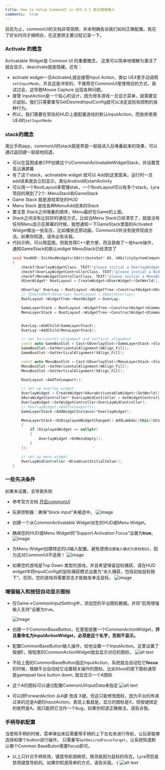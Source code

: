 ```yaml
---
title: How to Setup CommonUI in UE5.4.2 结合增强输入
comments:  true
---
```


目前为止，commonUI的文档非常简陋，并未明确告诉我们如何正确配置。我花了好长时间才搞明白，在这里把主要过程记录一下。
 

### Activate 的概念
Activatable Widget是 Common UI 的重要概念。 这里可以简单地理解为激活了就会显示，deactivate就是隐藏。还有：

  - activate widget一旦Activated,就会接管Input Action，类似 UE4里手动调用`setInputMode`，并且这是冲突的，不推荐在CommonUI里使用旧的方式，我试过会，这导致Mouse Capture 出现各种问题。
  - 接管 inputAction是一个贴心的设计，因为很多游戏一旦显示菜单，就需要显示鼠标。我们只需要重写GetDesiredInputConfig就可以决定鼠标和控制的各种行为。
  - 所以，我们需要在常驻的HUD上面配置游戏的默认InputAction，而放弃使用UE4的`setInputMode`
### stack的概念
类比手机app，commonUI的stack就是界面一层层进入后堆叠起来的效果，可以通过返回键一层层地回退。

 - 可以在蓝图或者CPP创建这个UCommonActivatableWidgetStack，并设置宽高沾满屏幕
 - 有了这个stack，activatable widget 就可以 Add到这里面来。运行时一旦add进来就会立刻显示，类似Android的startActivity
 - 可以用一个RootLayout来管理stak，一个RootLayout可以有多个stack。Lyra项目的用到了2个: MenuStack和GameStack
 - Game Stack 就是游戏常驻的HUD
 - Menu Stack 是给各种MenuAdd进来的Stack
 - 要注意 Stack之间堆叠的顺序，Menu最好在Game的上面。
 - Stack之间没有比较好的通信方式，比如当Menu Stack已经清空了，就是没有任何Menu显示在屏幕的时候，我想通知一下GameStack里面的Activated Widget做出一些反应，比如播放还原动画，CommonUI并没有提供现成方法。如果你知道，请务必告诉我。
 - 代码示例，可以用蓝图。但我觉得C++更方便，而且我做了一些hack操作，通知GameStack的默认widget MenuStack已经清空了
    ``` cpp title="YouHUD.cpp"
    void YouHUD::InitHudWidgets(UAttributeSet* AS, UAbilitySystemComponent* ASC, APlayerState* PS, APlayerController* PC)
    {
        checkf(OverlayWidgetClass, TEXT("please initial a OverlayWidgetClass"));
        checkf(OverLayWidgetControllerClass, TEXT("please initial a WidgetControllerClass"));
        checkf(MenuWidgetControllerClass, TEXT("please initial a MenuWidgetControllerClass"));
        UUserWidget* RootLayout = CreateWidget<UUserWidget>(GetWorld(), UCommonUserWidget::StaticClass());

        UOverlay* OverLay = RootLayout->WidgetTree->ConstructWidget<UOverlay>(UOverlay::StaticClass(), TEXT("Overlay"));
        // TSharedRef<SOverlay> RootLayout = SNew(SOverlay);
        RootLayout->WidgetTree->RootWidget = OverLay;

        GameLayerStack = RootLayout->WidgetTree->ConstructWidget<UCommonActivatableWidgetStack>(UCommonActivatableWidgetStack::StaticClass(), TEXT("GameLayerStack"));
        MenuLayerStack = RootLayout->WidgetTree->ConstructWidget<UCommonActivatableWidgetStack>(UCommonActivatableWidgetStack::StaticClass(), TEXT("MenuLayerStack"));


        OverLay->AddChild(GameLayerStack);
        OverLay->AddChild(MenuLayerStack);

        // set horizontal alignment and vertical alignment
        const auto GameBoxSlot = Cast<UOverlaySlot>(GameLayerStack->Slot);
        GameBoxSlot->SetHorizontalAlignment(HAlign_Fill);
        GameBoxSlot->SetVerticalAlignment(VAlign_Fill);

        const auto MenuBoxSlot = Cast<UOverlaySlot>(MenuLayerStack->Slot);
        MenuBoxSlot->SetHorizontalAlignment(HAlign_Fill);
        MenuBoxSlot->SetVerticalAlignment(VAlign_Fill);

        RootLayout->AddToViewport();

        // set up overlay widget
        OverlayWidget = CreateWidget<UAuraActivatableWidget>(GetWorld(), OverlayWidgetClass);
        UAuraWidgetController* OverLayWidController = GetWidgetController<UAuraOverlayWidgetController>(FAuraWidgetControllerParma(AS, ASC, PS, PC));
        OverlayWidget->SetWidgetController(OverLayWidController);
        // OverlayWidget->AddToViewport();
        GameLayerStack->AddWidgetInstance(*OverlayWidget);

        MenuLayerStack->OnDisplayedWidgetChanged().AddLambda([this](UCommonActivatableWidget* DisplayedWidget)
        {
            if (DisplayedWidget == nullptr)
            {
                OverlayWidget->OnMenuEmpty();
            }
        });

        // set up menu widget
        OverLayWidController->BroadcastInitialValue();
    }
    ```

### 一些先决条件
如果未设置，会导致失败

- 参考官方文档 [开启commonUI](https://dev.epicgames.com/documentation/en-us/unreal-engine/common-ui-quickstart-guide-for-unreal-engine)

- 玩家控制器：确保“block input”未被选中。
![image](<../../assets/images/How to setup CommonUI in UE5.4.2_image.png>)
- 创建一个从CommonActivatable Widget派生的HUD或Menu Widget。
- 确保您的HUD或Menu Widget将“Support Activation Focus”设置为**true**。
![image](<../../assets/images/How to setup CommonUI in UE5.4.2_image-1.png>)
- 为Menu Widget创建特定的UI输入配置。避免使用`设置输入模式为游戏和UI`，因为这对CommonUI不适用！
![image](<../../assets/images/How to setup CommonUI in UE5.4.2_image-2.png>)
- 如果您的游戏是Top Down 类型的游戏，并且希望保留鼠标捕获，请在HUD widget中将InputConfig的鼠标捕获模式设置为“永久捕获，包括初始鼠标按下”。否则，您的游戏将需要双击才能触发单击鼠标。
![image](<../../assets/images/How to setup CommonUI in UE5.4.2_image-3.png>)

### 增强输入和按钮自动显示图标

- 在Game->CommonInputSetting中，添加您的平台图标数据。并将“启用增强输入支持”设置为true。

  ![image](<../../assets/images/How to setup CommonUI in UE5.4.2_image-4.png>)

- 创建一个CommonBaseButton，在里面放置一个CommonActionWidget，**并且重命名为InputActionWidget，必须是这个名字，否则不显示。**

- 配置CommonBaseButton输入操作，给他设置一个InputAction。这里设置了按键E，按钮里的CommonActionWidget就会显示对应的图标。
![alt text](<../../assets/images/How to setup CommonUI in UE5.4.2_image-5.png>)

- 不给上面的CommonBaseButton指定InputAction，系统就会自动在它**focus**的时候，根据平台自动给它设置相关操作的图标。比如Xbox的按下图标通常是gamepad face button down, 就会显示一个A图标
- 这个A的图标可以通过配置CommonUIInputData来指定
  ![alt text](<../../assets/images/How to setup CommonUI in UE5.4.2.zh_image.png>)
- 可以把ForwardAction 从A键 改成 X键。但这只能修改图标，因为平台的传递过来的还是A键的InputAction。表现上看就是，显示的图标是X，但按键绑定的依然是A。我只能把它当作一个bug，如果你知道正确做法，请告诉我。

### 手柄导航配置

当使用手柄的时候，菜单弹出来后需要用手柄的上下左右来进行导航，让玩家能够选择和哪个button进行操作。
只需重写`GetDesiredFocusTarget`，让系统知道默认哪个Common BaseButon需要focus即可。

 - 以上只针对手柄有效，键盘导航很麻烦，猜测是因为鼠标的存在。Lyra项目是禁用键盘导航的。如果你知道简单的方式，请告诉我。:)
 ![alt text](<../../assets/images/How to setup CommonUI in UE5.4.2.zh_image-1.png>)